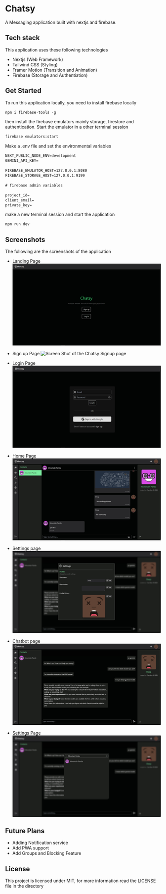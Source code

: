# Chatsy

A Messaging application built with nextjs and firebase.

## Tech stack

This application uses these following technologies

- Nextjs (Web Framework)
- Tailwind CSS (Styling)
- Framer Motion (Transition and Animation)
- Firebase (Storage and Authentiation)

## Get Started

To run this application locally, you need to install firebase locally

```js
npm i firebase-tools -g
```

then install the firebase emulators mainly storage, firestore and authentication.
Start the emulator in a other terminal session

```sh
firebase emulators:start
```

Make a .env file and set the environmental variables

```.env
NEXT_PUBLIC_NODE_ENV=development
GEMINI_API_KEY=

FIREBASE_EMULATOR_HOST=127.0.0.1:8080
FIREBASE_STORAGE_HOST=127.0.0.1:9199

# firebase admin variables

project_id=
client_email=
private_key=
```

make a new terminal session and start the application

```js
npm run dev
```

## Screenshots

The following are the screenshots of the application

- Landing Page
  ![Screen Shot of the Chatsy Landing page](https://raw.githubusercontent.com/Deep-patra/Chatsy/development/assets/chatsy-mainpage-image.png)

- Sign up Page
  ![Screen Shot of the Chatsy Signup page](https:/raw.githubusercontent.com/Deep-patra/Chatsy/development/assets/chatsy-signup-image.png)

- Login Page
  ![Screen Shot of the Chatsy Login page](https://raw.githubusercontent.com/Deep-patra/Chatsy/development/assets/chatsy-login-image.png)

- Home Page
  ![Screen shot of the Chatsy Home page](https://raw.githubusercontent.com/Deep-patra/Chatsy/development/assets/chatsy-chatting-image.png)

- Settings page
  ![Screen shot of the chatsy settings page](https://raw.githubusercontent.com/Deep-patra/Chatsy/development/assets/chatsy-settings-image.png)

- Chatbot page
  ![Screenshot of the chatsy chatbot page](https://raw.githubusercontent.com/Deep-patra/Chatsy/development/assets/chatsy-chatbot-image.png)

- Settings Page
  ![Screen shot of the Chatsy Setting page](https://raw.githubusercontent.com/Deep-patra/Chatsy/development/assets/chatsy-search-image.png)

## Future Plans

- Adding Notification service
- Add PWA support
- Add Groups and Blocking Feature

## License

This project is licensed under MIT, for more information read the LICENSE file in the directory
